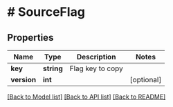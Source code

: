 # # SourceFlag

## Properties

Name | Type | Description | Notes
------------ | ------------- | ------------- | -------------
**key** | **string** | Flag key to copy |
**version** | **int** |  | [optional]

[[Back to Model list]](../../README.md#models) [[Back to API list]](../../README.md#endpoints) [[Back to README]](../../README.md)
